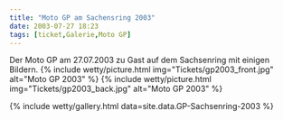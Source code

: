 ```yaml
---
title: "Moto GP am Sachensring 2003"
date: 2003-07-27 18:23
tags: [ticket,Galerie,Moto GP]
---
```

Der Moto GP am 27.07.2003 zu Gast auf dem Sachsenring mit einigen Bildern.
{% include wetty/picture.html img="Tickets/gp2003_front.jpg" alt="Moto GP 2003" %}
{% include wetty/picture.html img="Tickets/gp2003_back.jpg" alt="Moto GP 2003" %}

<!--more-->

{% include wetty/gallery.html data=site.data.GP-Sachsenring-2003 %}

